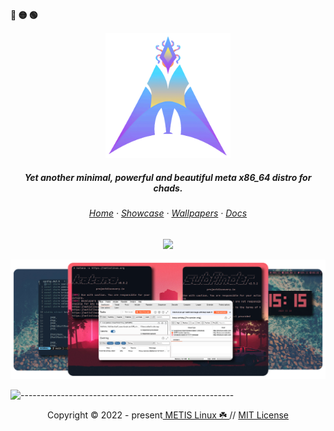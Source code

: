  <p align="left"><b><metis>🔴 🟡 🟢</metis></b></p>
<p align="center">
  <a href="https://metislinux.org"><img src="https://raw.githubusercontent.com/metis-os/.github/main/pix/logo.gif" height="200" width="200" alt="Metis Linux"></a>
<h5 align="center"> Yet another minimal, powerful and beautiful meta x86_64 distro for chads.</h5>
 <p align="center">

<h6 align="center">
  <a href="https://metislinux.org">Home</a>
  ·
  <a href="https://metislinux.org/showcase">Showcase</a>
  ·
  <a href="https://wallpaper.metislinux.org">Wallpapers</a>
  ·
  <a href="https://metislinux.org/docs">Docs</a>
</h6>

<p align="center">
  <img src="https://raw.githubusercontent.com/catppuccin/catppuccin/main/assets/palette/macchiato.png" width="400" />
</p>


![img](https://raw.githubusercontent.com/metis-os/.github/main/pix/Final.png)

![-----------------------------------------------------](https://raw.githubusercontent.com/andreasbm/readme/master/assets/lines/aqua.png)


<p align="center">Copyright &copy; 2022 - present<a href="https://metislinux.org" target="_blank"> METIS Linux ☘️ </a> // <a href="https://github.com/metis-os/.github/blob/main/LICENSE">MIT License</a></p>
